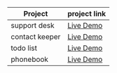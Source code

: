 | Project        | project link                                                  |
| -------------- | ------------------------------------------------------------- |
| support desk   | [Live Demo](https://jklee-support-desk.herokuapp.com/)        |
| contact keeper | [Live Demo](https://jklee-contact-keeper.herokuapp.com/login) |
| todo list      | [Live Demo](https://jklee-todo-list.herokuapp.com/)           |
| phonebook      | [Live Demo](https://jklee-phonebook.netlify.app)              |
